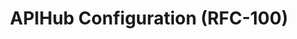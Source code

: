 ---
title: APIHub Configuration (RFC-100)
layout: home
parent: OpenDSU for Beginners
nav_order: 7
---